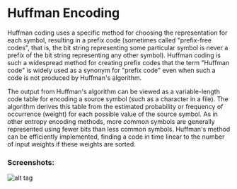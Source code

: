 # Huffman Encoding

Huffman coding uses a specific method for choosing the representation for each symbol, resulting in a prefix code (sometimes called "prefix-free codes", that is, the bit string representing some particular symbol is never a prefix of the bit string representing any other symbol). Huffman coding is such a widespread method for creating prefix codes that the term "Huffman code" is widely used as a synonym for "prefix code" even when such a code is not produced by Huffman's algorithm.  

The output from Huffman's algorithm can be viewed as a variable-length code table for encoding a source symbol (such as a character in a file). The algorithm derives this table from the estimated probability or frequency of occurrence (weight) for each possible value of the source symbol. As in other entropy encoding methods, more common symbols are generally represented using fewer bits than less common symbols. Huffman's method can be efficiently implemented, finding a code in time linear to the number of input weights if these weights are sorted.  

### Screenshots:

![alt tag](https://image.prntscr.com/image/isoUon77QQyyfOBPLxqlbw.png)

